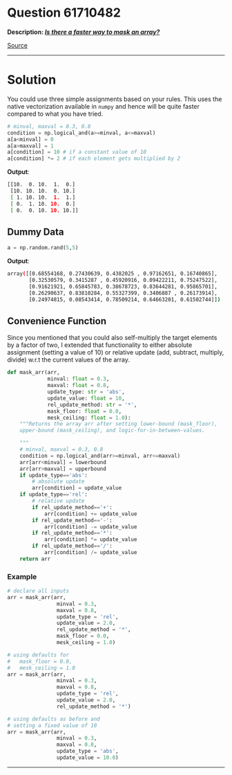 # Question 61710482

**Description: [_Is there a faster way to mask an array?_][#Q]**

[Source][#Q]

[#Q]: https://stackoverflow.com/questions/61710482/is-there-a-faster-way-to-mask-an-array

---

# Solution

You could use three simple assignments based on your rules. This uses the native vectorization available in `numpy` and hence will be quite faster compared to what you have tried.

```python
# minval, maxval = 0.3, 0.8
condition = np.logical_and(a>=minval, a<=maxval)
a[a<minval] = 0
a[a>maxval] = 1
a[condition] = 10 # if a constant value of 10
a[condition] *= 2 # if each element gets multiplied by 2
```

**Output**:

```bash
[[10.  0. 10.  1.  0.]
 [10. 10. 10.  0. 10.]
 [ 1. 10. 10.  1.  1.]
 [ 0.  1. 10. 10.  0.]
 [ 0.  0. 10. 10. 10.]]
```

## Dummy Data

```python
a = np.random.rand(5,5)
```

**Output**:

```bash
array([[0.68554168, 0.27430639, 0.4382025 , 0.97162651, 0.16740865],
       [0.32530579, 0.3415287 , 0.45920916, 0.09422211, 0.75247522],
       [0.91621921, 0.65845783, 0.38678723, 0.83644281, 0.95865701],
       [0.26290637, 0.83810284, 0.55327399, 0.3406887 , 0.26173914],
       [0.24974815, 0.08543414, 0.78509214, 0.64663201, 0.61502744]])
```

## Convenience Function

Since you mentioned that you could also self-multiply the target elements by a factor of two, I extended that functionality to either absolute assignment (setting a value of 10) or relative update (add, subtract, multiply, divide) w.r.t the current values of the array.

```python
def mask_arr(arr,
             minval: float = 0.3,
             maxval: float = 0.8,
             update_type: str = 'abs',
             update_value: float = 10,
             rel_update_method: str = '*',
             mask_floor: float = 0.0,
             mesk_ceiling: float = 1.0):
    """Returns the array arr after setting lower-bound (mask_floor),
    upper-bound (mask_ceiling), and logic-for-in-between-values.

    """
    # minval, maxval = 0.3, 0.8
    condition = np.logical_and(arr>=minval, arr<=maxval)
    arr[arr<minval] = lowerbound
    arr[arr>maxval] = upperbound
    if update_type=='abs':
        # absolute update
        arr[condition] = update_value
    if update_type=='rel':
        # relative update
        if rel_update_method=='+':
            arr[condition] += update_value
        if rel_update_method=='-':
            arr[condition] -= update_value
        if rel_update_method=='*':
            arr[condition] *= update_value
        if rel_update_method=='/':
            arr[condition] /= update_value
    return arr
```

### Example

```python
# declare all inputs
arr = mask_arr(arr,
                minval = 0.3,
                maxval = 0.8,
                update_type = 'rel',
                update_value = 2.0,
                rel_update_method = '*',
                mask_floor = 0.0,
                mesk_ceiling = 1.0)

# using defaults for
#   mask_floor = 0.0,
#   mesk_ceiling = 1.0
arr = mask_arr(arr,
                minval = 0.3,
                maxval = 0.8,
                update_type = 'rel',
                update_value = 2.0,
                rel_update_method = '*')

# using defaults as before and
# setting a fixed value of 10
arr = mask_arr(arr,
                minval = 0.3,
                maxval = 0.8,
                update_type = 'abs',
                update_value = 10.0)
```

---
